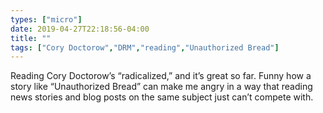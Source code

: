 ```yaml
---
types: ["micro"]
date: 2019-04-27T22:18:56-04:00
title: ""
tags: ["Cory Doctorow","DRM","reading","Unauthorized Bread"]
---
```

Reading Cory Doctorow’s “radicalized,” and it’s great so far. Funny how a story like “Unauthorized Bread” can make me angry in a way that reading news stories and blog posts on the same subject just can’t compete with.
